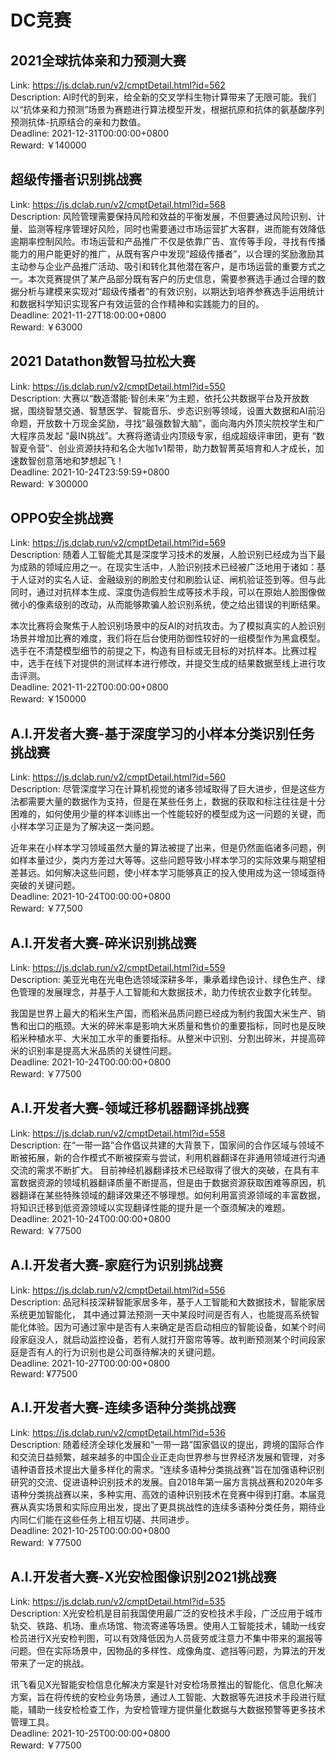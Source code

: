 # DC竞赛



## 2021全球抗体亲和力预测大赛

Link: https://js.dclab.run/v2/cmptDetail.html?id=562  
Description: AI时代的到来，给全新的交叉学科生物计算带来了无限可能。我们以“抗体亲和力预测”场景为赛题进行算法模型开发，根据抗原和抗体的氨基酸序列预测抗体-抗原结合的亲和力数值。   
Deadline: 2021-12-31T00:00:00+0800  
Reward: ￥140000  


## 超级传播者识别挑战赛

Link: https://js.dclab.run/v2/cmptDetail.html?id=568  
Description: 风险管理需要保持风险和效益的平衡发展，不但要通过风险识别、计量、监测等程序管理好风险，同时也需要通过市场运营扩大客群，进而能有效降低逾期率控制风险。市场运营和产品推广不仅是依靠广告、宣传等手段，寻找有传播能力的用户能更好的推广，从既有客户中发现“超级传播者”，以合理的奖励激励其主动参与企业产品推广活动、吸引和转化其他潜在客户，是市场运营的重要方式之一。本次竞赛提供了某产品部分既有客户的历史信息，需要参赛选手通过合理的数据分析与建模来实现对“超级传播者”的有效识别，以期达到培养参赛选手运用统计和数据科学知识实现客户有效运营的合作精神和实践能力的目的。  
Deadline: 2021-11-27T18:00:00+0800  
Reward: ￥63000  


## 2021 Datathon数智马拉松大赛

Link: https://js.dclab.run/v2/cmptDetail.html?id=550  
Description: 大赛以“数造潜能·智创未来”为主题，依托公共数据平台及开放数据，围绕智慧交通、智慧医学、智能音乐、步态识别等领域，设置大数据和AI前沿命题，开放数十万现金奖励，寻找“最强数智大脑”，面向海内外顶尖院校学生和广大程序员发起 “最IN挑战”。大赛将邀请业内顶级专家，组成超级评审团，更有 “数智夏令营”、创业资源扶持和名企大咖1v1帮带，助力数智菁英培育和人才成长，加速数智创意落地和梦想起飞！  
Deadline: 2021-10-24T23:59:59+0800  
Reward: ￥300000  


## OPPO安全挑战赛

Link: https://js.dclab.run/v2/cmptDetail.html?id=569  
Description: 随着人工智能尤其是深度学习技术的发展，人脸识别已经成为当下最为成熟的领域应用之一。在现实生活中，人脸识别技术已经被广泛地用于诸如：基于人证对的实名人证、金融级别的刷脸支付和刷脸认证、闸机验证签到等。但与此同时，通过对抗样本生成、深度伪造假脸生成等技术手段，可以在原始人脸图像做微小的像素级别的改动，从而能够欺骗人脸识别系统，使之给出错误的判断结果。

本次比赛将会聚焦于人脸识别场景中的反AI的对抗攻击。为了模拟真实的人脸识别场景并增加比赛的难度，我们将在后台使用防御性较好的一组模型作为黑盒模型。选手在不清楚模型细节的前提之下，构造有目标或无目标的对抗样本。比赛过程中，选手在线下对提供的测试样本进行修改，并提交生成的结果数据至线上进行攻击评测。  
Deadline: 2021-11-22T00:00:00+0800  
Reward: ￥150000  


## A.I.开发者大赛-基于深度学习的小样本分类识别任务挑战赛

Link: https://js.dclab.run/v2/cmptDetail.html?id=560  
Description: 尽管深度学习在计算机视觉的诸多领域取得了巨大进步，但是这些方法都需要大量的数据作为支持，但是在某些任务上，数据的获取和标注往往是十分困难的，如何使用少量的样本训练出一个性能较好的模型成为这一问题的关键，而小样本学习正是为了解决这一类问题。

近年来在小样本学习领域虽然大量的算法被提了出来，但是仍然面临诸多问题，例如样本量过少，类内方差过大等等。这些问题导致小样本学习的实际效果与期望相差甚远。如何解决这些问题，使小样本学习能够真正的投入使用成为这一领域亟待突破的关键问题。  
Deadline: 2021-10-24T00:00:00+0800  
Reward: ￥77,500  


## A.I.开发者大赛-碎米识别挑战赛

Link: https://js.dclab.run/v2/cmptDetail.html?id=559  
Description: 美亚光电在光电色选领域深耕多年，秉承着绿色设计、绿色生产、绿色管理的发展理念，并基于人工智能和大数据技术，助力传统农业数字化转型。

我国是世界上最大的稻米生产国，而稻米品质问题已经成为制约我国大米生产、销售和出口的瓶颈。大米的碎米率是影响大米质量和售价的重要指标，同时也是反映稻米种植水平、大米加工水平的重要指标。从整米中识别、分割出碎米，并提高碎米的识别率是提高大米品质的关键性问题。  
Deadline: 2021-10-24T00:00:00+0800  
Reward: ￥77500  


## A.I.开发者大赛-领域迁移机器翻译挑战赛

Link: https://js.dclab.run/v2/cmptDetail.html?id=558  
Description: 在“一带一路”合作倡议共建的大背景下，国家间的合作区域与领域不断被拓展，新的合作模式不断被探索与尝试，利用机器翻译在非通用领域进行沟通交流的需求不断扩大。
目前神经机器翻译技术已经取得了很大的突破，在具有丰富数据资源的领域机器翻译质量不断提高，但是由于数据资源获取困难等原因，机器翻译在某些特殊领域的翻译效果还不够理想。如何利用富资源领域的丰富数据，将知识迁移到低资源领域以实现翻译性能的提升是一个亟须解决的难题。  
Deadline: 2021-10-24T00:00:00+0800  
Reward: ￥77500  


## A.I.开发者大赛-家庭行为识别挑战赛

Link: https://js.dclab.run/v2/cmptDetail.html?id=556  
Description: 品冠科技深耕智能家居多年，基于人工智能和大数据技术，智能家居系统更加智能化， 其中通过算法预测一天中某段时间是否有人，也能提高系统智能化体验。因为可通过家中是否有人来确定是否启动相应的智能设备，如某个时间段家庭没人，就启动监控设备，若有人就打开窗帘等等。故判断预测某个时间段家庭是否有人的行为识别也是公司亟待解决的关键问题。  
Deadline: 2021-10-27T00:00:00+0800  
Reward: ¥77500  


## A.I.开发者大赛-连续多语种分类挑战赛

Link: https://js.dclab.run/v2/cmptDetail.html?id=536  
Description: 随着经济全球化发展和“一带一路”国家倡议的提出，跨境的国际合作和交流日益频繁，越来越多的中国企业正走向世界参与世界经济发展和管理，对多语种语音技术提出大量多样化的需求。“连续多语种分类挑战赛”旨在加强语种识别研究的交流、促进语种识别技术的发展。自2018年第一届方言挑战赛和2020年多语种分类挑战赛以来，多种实用、高效的语种识别技术在竞赛中得到打磨。本届竞赛从真实场景和实际应用出发，提出了更具挑战性的连续多语种分类任务，期待业内同仁们能在这些任务上相互切磋、共同进步。  
Deadline: 2021-10-25T00:00:00+0800  
Reward: ￥77500  


## A.I.开发者大赛-X光安检图像识别2021挑战赛

Link: https://js.dclab.run/v2/cmptDetail.html?id=535  
Description: X光安检机是目前我国使用最广泛的安检技术手段，广泛应用于城市轨交、铁路、机场、重点场馆、物流寄递等场景。使用人工智能技术，辅助一线安检员进行X光安检判图，可以有效降低因为人员疲劳或注意力不集中带来的漏报等问题。但在实际场景中，因物品的多样性、成像角度、遮挡等问题，为算法的开发带来了一定的挑战。

讯飞看见X光智能安检信息化解决方案是针对安检场景推出的智能化、信息化解决方案，旨在将传统的安检业务场景，通过人工智能、大数据等先进技术手段进行赋能，辅助一线安检检查工作，为安检管理方提供量化数据与大数据预警等更多技术管理工具。  
Deadline: 2021-10-25T00:00:00+0800  
Reward: ￥77500  


